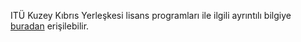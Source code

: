 ITÜ Kuzey Kıbrıs Yerleşkesi lisans programları ile ilgili ayrıntılı bilgiye [buradan](http://www.kktc.itu.edu.tr/index.php/tr/akademik/lisans-programlari) erişilebilir. 
